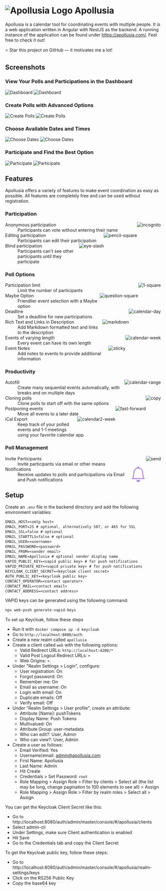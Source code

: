 # <img src=".github/images/logo.png" alt="Apollusia Logo" height="40"> Apollusia

Apollusia is a calendar tool for coordinating events with multiple people.
It is a web application written in Angular with NestJS as the backend.
A running instance of the application can be found under https://apollusia.com/.
Feel free to check it out!

:star: Star this project on GitHub — it motivates me a lot!

## Screenshots

### View Your Polls and Participations in the Dashboard

![Dashboard](.github/images/dashboard_light.png#gh-light-mode-only)
![Dashboard](.github/images/dashboard_dark.png#gh-dark-mode-only)

### Create Polls with Advanced Options

![Create Polls](.github/images/new_poll_light.png#gh-light-mode-only)
![Create Polls](.github/images/new_poll_dark.png#gh-dark-mode-only)

### Choose Available Dates and Times

![Choose Dates](.github/images/choose_events_light.png#gh-light-mode-only)
![Choose Dates](.github/images/choose_events_dark.png#gh-dark-mode-only)

### Participate and Find the Best Option

![Participate](.github/images/participate_light.png#gh-light-mode-only)
![Participate](.github/images/participate_dark.png#gh-dark-mode-only)

## Features

Apollusia offers a variety of features to make event coordination as easy as possible.
All features are completely free and can be used without registration.

<!-- features:start -->
### Participation

<dl>
  <img src="docs/bootstrap-icons/icons/incognito.svg" alt="incognito" align="right" height="50">
  <dt>Anonymous participation</dt>
  <dd>Participants can vote without entering their name</dd>
  <img src="docs/bootstrap-icons/icons/pencil-square.svg" alt="pencil-square" align="right" height="50">
  <dt>Editing participation</dt>
  <dd>Participants can edit their participation</dd>
  <img src="docs/bootstrap-icons/icons/eye-slash.svg" alt="eye-slash" align="right" height="50">
  <dt>Blind participation</dt>
  <dd>Participants can't see other participants until they participate</dd>
</dl>

### Poll Options

<dl>
  <img src="docs/bootstrap-icons/icons/1-square.svg" alt="1-square" align="right" height="50">
  <dt>Participation limit</dt>
  <dd>Limit the number of participants</dd>
  <img src="docs/bootstrap-icons/icons/question-square.svg" alt="question-square" align="right" height="50">
  <dt>Maybe Option</dt>
  <dd>Friendlier event selection with a Maybe option</dd>
  <img src="docs/bootstrap-icons/icons/calendar-day.svg" alt="calendar-day" align="right" height="50">
  <dt>Deadline</dt>
  <dd>Set a deadline for new participations</dd>
  <img src="docs/bootstrap-icons/icons/markdown.svg" alt="markdown" align="right" height="50">
  <dt>Rich Text and Links in Description</dt>
  <dd>Add Markdown formatted text and links to the description</dd>
  <img src="docs/bootstrap-icons/icons/calendar-week.svg" alt="calendar-week" align="right" height="50">
  <dt>Events of varying length</dt>
  <dd>Every event can have its own length</dd>
  <img src="docs/bootstrap-icons/icons/sticky.svg" alt="sticky" align="right" height="50">
  <dt>Event Notes</dt>
  <dd>Add notes to events to provide additional information</dd>
</dl>

### Productivity

<dl>
  <img src="docs/bootstrap-icons/icons/calendar-range.svg" alt="calendar-range" align="right" height="50">
  <dt>Autofill</dt>
  <dd>Create many sequential events automatically, with breaks and on multiple days</dd>
  <img src="docs/bootstrap-icons/icons/copy.svg" alt="copy" align="right" height="50">
  <dt>Cloning polls</dt>
  <dd>Clone polls to start off with the same options</dd>
  <img src="docs/bootstrap-icons/icons/fast-forward.svg" alt="fast-forward" align="right" height="50">
  <dt>Postponing events</dt>
  <dd>Move all events to a later date</dd>
  <img src="docs/bootstrap-icons/icons/calendar2-week.svg" alt="calendar2-week" align="right" height="50">
  <dt>iCal Export</dt>
  <dd>Keep track of your polled events and 1-1 meetings using your favorite calendar app</dd>
</dl>

### Poll Management

<dl>
  <img src="docs/bootstrap-icons/icons/send.svg" alt="send" align="right" height="50">
  <dt>Invite Participants</dt>
  <dd>Invite participants via email or other means</dd>
  <img src="docs/bootstrap-icons/icons/bell.svg" alt="bell" align="right" height="50">
  <dt>Notifications</dt>
  <dd>Receive updates to polls and participations via Email and Push notifications</dd>
</dl>


<!-- features:end -->

## Setup

Create an `.env` file in the backend directory and add the following environment variables:

```properties
EMAIL_HOST=<smtp host>
EMAIL_PORT=25 # optional, alternatively 587, or 465 for SSL
EMAIL_SSL=false # optional
EMAIL_STARTTLS=false # optional
EMAIL_USER=<username>
EMAIL_PASSWORD=<password>
EMAIL_FROM=<sender email>
EMAIL_NAME=Apollusia # optional sender display name
VAPID_PUBLIC_KEY=<vapid public key> # for push notifications
VAPID_PRIVATE_KEY=<vapid private key> # for push notifications
KEYCLOAK_CLIENT_SECRET=<keycloak client secret>
AUTH_PUBLIC_KEY=<keycloak public key>
CONTACT_OPERATOR=<contact operator>
CONTACT_MAIL=<contact email>
CONTACT_ADDRESS=<contact address>
```

VAPID keys can be generated using the following command:

```bash
npx web-push generate-vapid-keys
```

To set up Keycloak, follow these steps
- Run it with `docker compose up -d keycloak`
- Go to `http://localhost:8080/auth`.
- Create a new realm called `apollusia`
- Create a client called `web` with the following options:
  - Valid Redirect URLs: `http://localhost:4200/*`
  - Valid Post Logout Redirect URLs: `+`
  - Web Origins: `+`.
- Under "Realm Settings > Login", configure:
  - User registration: On
  - Forgot password: On
  - Remember me: On
  - Email as username: On
  - Login with email: On
  - Duplicate emails: Off
  - Verify email: Off
- Under "Realm Settings > User profile", create an attribute:
  - Attribute [Name]: pushTokens
  - Display Name: Push Tokens
  - Multivalued: On
  - Attribute Group: user-metadata
  - Who can edit?: User, Admin
  - Who can view?: User, Admin
- Create a user as follows:
  - Email Verified: Yes
  - Username/email: admin@apollusia.com
  - First Name: Apollusia
  - Last Name: Admin
  - Hit Create
  - Credentials > Set Password: `root` 
  - Role Mapping > Assign Role > Filter by clients > Select all (the list may be long, change pagination to 100 elements to see all) > Assign
  - Role Mapping > Assign Role > Filter by realm roles > Select all > Assign

You can get the Keycloak Client Secret like this:
- Go to http://localhost:8080/auth/admin/master/console/#/apollusia/clients
- Select admin-cli
- Under Settings, make sure Client authentication is enabled
- Hit Save
- Go to the Credentials tab and copy the Client Secret

To get the Keycloak public key, follow these steps:
- Go to http://localhost:8080/auth/admin/master/console/#/apollusia/realm-settings/keys
- Click on the RS256 Public Key
- Copy the base64 key

